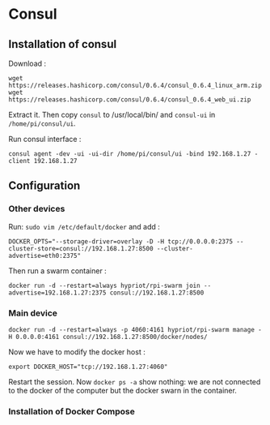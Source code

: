 # Consul

## Installation of consul

Download :
    
    wget https://releases.hashicorp.com/consul/0.6.4/consul_0.6.4_linux_arm.zip
    wget https://releases.hashicorp.com/consul/0.6.4/consul_0.6.4_web_ui.zip

Extract it. Then copy `consul` to /usr/local/bin/ and `consul-ui` in `/home/pi/consul/ui`.

Run consul interface :

    consul agent -dev -ui -ui-dir /home/pi/consul/ui -bind 192.168.1.27 -client 192.168.1.27

## Configuration

### Other devices

Run: `sudo vim /etc/default/docker` and add :

    DOCKER_OPTS="--storage-driver=overlay -D -H tcp://0.0.0.0:2375 --cluster-store=consul://192.168.1.27:8500 --cluster-advertise=eth0:2375"

Then run a swarm container :

    docker run -d --restart=always hypriot/rpi-swarm join --advertise=192.168.1.27:2375 consul://192.168.1.27:8500

### Main device

    docker run -d --restart=always -p 4060:4161 hypriot/rpi-swarm manage -H 0.0.0.0:4161 consul://192.168.1.27:8500/docker/nodes/
    
Now we have to modify the docker host :

    export DOCKER_HOST="tcp://192.168.1.27:4060"

Restart the session. Now `docker ps -a` show nothing: we are not connected to the docker of the computer but the docker swarn in the container.

### Installation of Docker Compose

